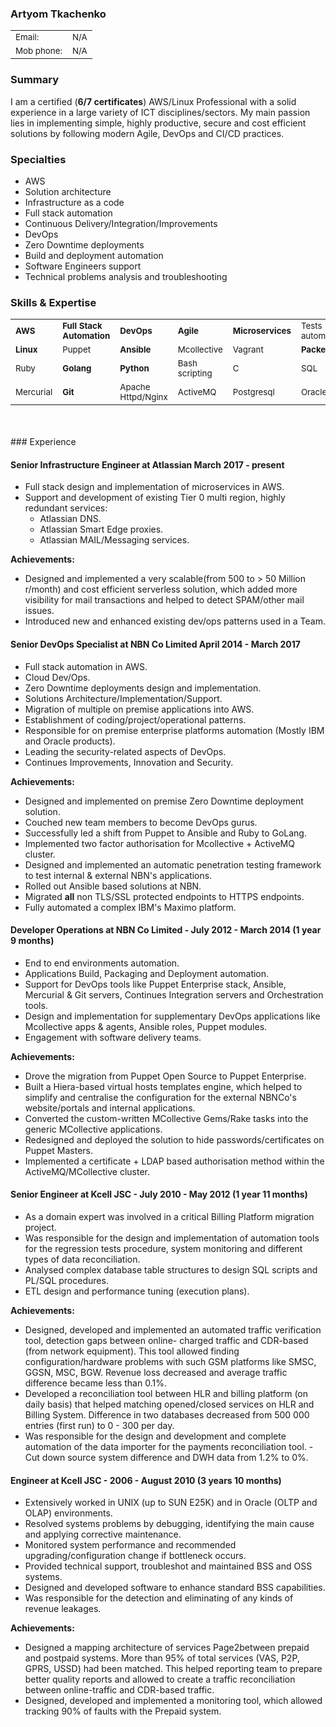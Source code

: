 ### Artyom Tkachenko
<table>
  <tbody>
    <tr>
      <td><sub>Email: </sub></td>
      <td><sub>N/A</sub></td>
    </tr>
    <tr>
      <td><sub>Mob phone:</sub></td>
      <td><sub>N/A</sub></td>
    </tr>
  </tbody>
</table>

### Summary
I am a certified (**6/7 certificates**) AWS/Linux Professional with a solid experience in a large variety of ICT disciplines/sectors. My main passion lies in implementing simple, highly productive, secure and cost efficient solutions by following modern Agile, DevOps and CI/CD practices.

### Specialties
- AWS
- Solution architecture
- Infrastructure as a code
- Full stack automation
- Continuous Delivery/Integration/Improvements
- DevOps
- Zero Downtime deployments
- Build and deployment automation
- Software Engineers support
- Technical problems analysis and troubleshooting

### Skills & Expertise
<table>
  <tbody>
    <tr>
      <td><sub><strong>AWS</sub></td>
      <td><sub><strong>Full Stack Automation</sub></td>
      <td><sub><strong>DevOps</sub></td>
      <td><sub><strong>Agile</sub></td>
      <td><sub><strong>Microservices</sub></td>
      <td><sub>Tests automation</sub></td>
      <td><sub><strong>CI/CD practices</sub></td>
    </tr>
    <tr>
      <td><sub><strong>Linux</sub></td>
      <td><sub>Puppet</sub></td>
      <td><sub><strong>Ansible</sub></td>
      <td><sub>Mcollective</sub></td>
      <td><sub>Vagrant</sub></td>
      <td><sub><strong>Packer</sub></td>
      <td><sub><strong>Docker</sub></td>
    </tr>
    <tr>
      <td><sub>Ruby</sub></td>
      <td><sub><strong>Golang</sub></td>
      <td><sub><strong>Python</sub></td>
      <td><sub>Bash scripting</sub></td>
      <td><sub>C</sub></td>
      <td><sub>SQL</sub></td>
      <td><sub>PL/SQL</sub></td>
    </tr>
    <tr>
      <td><sub>Mercurial</sub></td>
      <td><sub><strong>Git</sub></td>
      <td><sub>Apache Httpd/Nginx</sub></td>
      <td><sub>ActiveMQ</sub></td>
      <td><sub>Postgresql</sub></td>
      <td><sub>Oracle</sub></td>
      <td><sub>Billing Systems</sub></td>
    </tr>
  </tbody>
</table>
<br>
<br>
### Experience

#### Senior Infrastructure Engineer at Atlassian March 2017 - present

- Full stack design and implementation of microservices in AWS.
- Support and development of existing Tier 0 multi region, highly redundant services:
  - Atlassian DNS.
  - Atlassian Smart Edge proxies.
  - Atlassian MAIL/Messaging services.

**Achievements:**

- Designed and implemented a very scalable(from 500 to > 50 Million r/month) and cost efficient serverless solution, which added more visibility for mail transactions and helped to detect SPAM/other mail issues.
- Introduced new and enhanced existing dev/ops patterns used in a Team.

#### Senior DevOps Specialist at NBN Co Limited  April 2014 - March 2017

- Full stack automation in AWS.
- Cloud Dev/Ops.
- Zero Downtime deployments design and implementation.
- Solutions Architecture/Implementation/Support.
- Migration of multiple on premise applications into AWS.
- Establishment of coding/project/operational patterns.
- Responsible for on premise enterprise platforms automation (Mostly IBM and Oracle products).
- Leading the security-related aspects of DevOps.
- Continues Improvements, Innovation and Security.

**Achievements:**

- Designed and implemented on premise Zero Downtime deployment solution.
- Couched new team members to become DevOps gurus.
- Successfully led a shift from Puppet to Ansible and Ruby to GoLang.
- Implemented two factor authorisation for Mcollective + ActiveMQ cluster.
- Designed and implemented an automatic penetration testing framework to test internal & external NBN's applications.  
- Rolled out Ansible based solutions at NBN.
- Migrated **all** non TLS/SSL protected endpoints to HTTPS endpoints.
- Fully automated a complex IBM's Maximo platform.

#### Developer Operations at NBN Co Limited - July 2012 - March 2014 (1 year 9 months)

- End to end environments automation.
- Applications Build, Packaging and Deployment automation.
- Support for DevOps tools like Puppet Enterprise stack, Ansible, Mercurial & Git servers, Continues Integration servers and Orchestration tools.
- Design and implementation for supplementary DevOps applications like Mcollective apps & agents, Ansible roles, Puppet modules.
- Engagement with software delivery teams.

**Achievements:**

- Drove the migration from Puppet Open Source to Puppet Enterprise.
- Built a Hiera-based virtual hosts
templates engine, which helped to simplify and centralise the configuration for the external NBNCo's website/portals
and internal applications.
- Converted the custom-written MCollective Gems/Rake tasks into the generic
MCollective applications.
- Redesigned and deployed the solution to hide passwords/certificates on Puppet
Masters.
- Implemented a certificate + LDAP based authorisation method within the ActiveMQ/MCollective
cluster.

#### Senior Engineer at Kcell JSC - July 2010 - May 2012 (1 year 11 months)


- As a domain expert was involved in a critical Billing
Platform migration project.
- Was responsible for the design and implementation of automation tools for
the regression tests procedure, system monitoring and different types of data reconciliation.
- Analysed
complex database table structures to design SQL scripts and PL/SQL procedures.
- ETL design and
performance tuning (execution plans).

**Achievements:**

- Designed, developed and implemented an automated traffic verification tool, detection gaps between online-
charged traffic and CDR-based (from network equipment). This tool allowed finding configuration/hardware
problems with such GSM platforms like SMSC, GGSN, MSC, BGW. Revenue loss decreased and average
traffic difference became less than 0.1%.
- Developed a reconciliation tool between HLR and billing platform
(on daily basis) that helped matching opened/closed services on HLR and Billing System. Difference in two
databases decreased from 500 000 entries (first run) to 0 - 300 per day.
- Was responsible for the design and
development and complete automation of the data importer for the payments reconciliation tool. - Cut down
source system difference and DWH data from 1.2% to 0%.

#### Engineer at Kcell JSC - 2006 - August 2010 (3 years 10 months)

- Extensively worked in UNIX (up to SUN E25K) and in Oracle (OLTP and OLAP) environments.
- Resolved systems problems by debugging, identifying the main cause and applying corrective maintenance.
- Monitored system performance and recommended upgrading/configuration change if bottleneck occurs.
- Provided technical support, troubleshot and maintained
BSS and OSS systems.
- Designed and developed software to enhance standard BSS capabilities.
- Was responsible for the detection and
eliminating of any kinds of revenue leakages.

**Achievements:**

- Designed a mapping architecture of services
Page2between prepaid and postpaid systems. More than 95% of total services (VAS, P2P, GPRS, USSD) had
been matched. This helped reporting team to prepare better quality reports and allowed to create a traffic
reconciliation between online-traffic and CDR-based traffic.
- Designed, developed and implemented a
monitoring tool, which allowed tracking 90% of faults with the Prepaid system.

